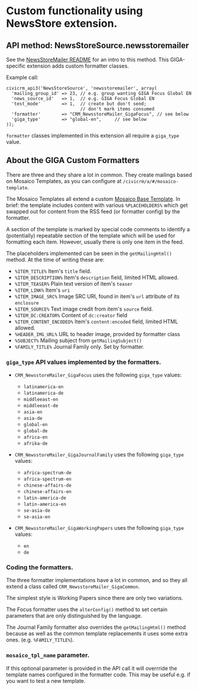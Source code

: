 # Custom functionality using NewsStore extension.

## API method: NewsStoreSource.newsstoremailer

See the [NewsStoreMailer README][1] for an intro to this method. This
GIGA-specific extension adds custom formatter classes.

Example call:

    civicrm_api3('NewsStoreSource', 'newsstoremailer', array(
      'mailing_group_id' => 23, // e.g. group wanting GIGA Focus Global EN
      'news_source_id'   => 1,  // e.g. GIGA Focus Global EN
      'test_mode'        => 1,  // create but don't send;
                                // don't mark items consumed
      'formatter'        => "CRM_NewsstoreMailer_GigaFocus", // see below
      'giga_type'        => "global-en",     // see below
    ));

`formatter` classes implemented in this extension all require a `giga_type`
value.

## About the GIGA Custom Formatters

There are three and they share a lot in common. They create mailings based on
Mosaico Templates, as you can configure at `/civicrm/a/#/mosaico-template`.

The Mosaico Templates all extend a custom [Mosaico Base Template][2]. In brief:
the template includes content with various `%PLACEHOLDERS%` which get swapped
out for content from the RSS feed (or formatter config) by the formatter.

A section of the template is marked by special code comments to identify a
(potentially) repeatable section of the template which will be used for
formatting each item. However, usually there is only one item in the feed.

The placeholders implemented can be seen in the `getMailingHtml()` method. At
the time of writing these are:

- `%ITEM_TITLE%` Item's `title` field.
- `%ITEM_DESCRIPTION%` Item's `description` field, limited HTML allowed.
- `%ITEM_TEASER%` Plain text version of item's `teaser`
- `%ITEM_LINK%`  Item's `uri`
- `%ITEM_IMAGE_SRC%` Image SRC URI, found in item's `url` attribute of its `enclosure`
- `%ITEM_SOURCE%` Text image credit from item's `source` field.
- `%ITEM_DC:CREATOR%` Content of `dc:creator` field
- `%ITEM_CONTENT_ENCODED%` Item's `content:encoded` field, limited HTML allowed.
- `%HEADER_IMG_URL%` URL to header image, provided by formatter class
- `%SUBJECT%` Mailing subject from `getMailingSubject()`
- `%FAMILY_TITLE%` Journal Family only. Set by formatter.

### `giga_type` API values implemented by the formatters.

- `CRM_NewsstoreMailer_GigaFocus` uses the following `giga_type` values:
   - `latinamerica-en`
   - `latinamerica-de`
   - `middleeast-en`
   - `middleeast-de`
   - `asia-en`
   - `asia-de`
   - `global-en`
   - `global-de`
   - `africa-en`
   - `afrika-de`

- `CRM_NewsstoreMailer_GigaJournalFamily` uses the following `giga_type` values:
   - `africa-spectrum-de`
   - `africa-spectrum-en`
   - `chinese-affairs-de`
   - `chinese-affairs-en`
   - `latin-america-de`
   - `latin-america-en`
   - `se-asia-de`
   - `se-asia-en`

- `CRM_NewsstoreMailer_GigaWorkingPapers` uses the following `giga_type` values:
   - `en`
   - `de`

### Coding the formatters.

The three formatter implementations have a lot in common, and so they all extend
a class called `CRM_NewsstoreMailer_GigaCommon`.

The simplest style is Working Papers since there are only two variations.

The Focus formatter uses the `alterConfig()` method to set certain parameters that
are only distinguished by the language.

The Journal Family formatter also overrides the `getMailingHtml()` method
because as well as the common template replacements it uses some extra ones.
(e.g. `%FAMILY_TITLE%`).

### `mosaico_tpl_name` parameter.

If this optional parameter is provided in the API call it will overrride the
template names configured in the formatter code. This may be useful e.g. if you
want to test a new template.


   [1]: https://github.com/artfulrobot/de.systopia.newsstoremailer/blob/master/README.md
   [2]: https://github.com/pbatroff/giga_template
